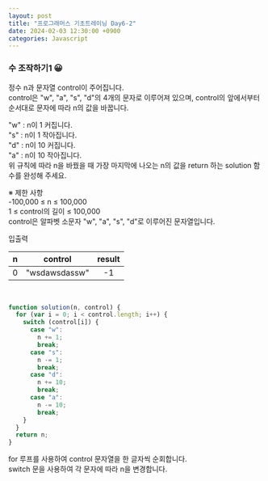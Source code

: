 ```yaml
---
layout: post
title: "프로그래머스 기초트레이닝 Day6-2"
date: 2024-02-03 12:30:00 +0900
categories: Javascript
---
```


### 수 조작하기1 😀

정수 n과 문자열 control이 주어집니다. <br>
control은 "w", "a", "s", "d"의 4개의 문자로 이루어져 있으며, control의 앞에서부터 순서대로 문자에 따라 n의 값을 바꿉니다.<br>

"w" : n이 1 커집니다.<br>
"s" : n이 1 작아집니다.<br>
"d" : n이 10 커집니다.<br>
"a" : n이 10 작아집니다.<br>
위 규칙에 따라 n을 바꿨을 때 가장 마지막에 나오는 n의 값을 return 하는 solution 함수를 완성해 주세요.<br>

※ 제한 사항<br>
-100,000 ≤ n ≤ 100,000<br>
1 ≤ control의 길이 ≤ 100,000<br>
control은 알파벳 소문자 "w", "a", "s", "d"로 이루어진 문자열입니다.<br>

입출력 <br>

|n|control|result|
|:---:|:---:|:---:|
|0|"wsdawsdassw"|-1|

<br>

```javascript
function solution(n, control) {
  for (var i = 0; i < control.length; i++) {
    switch (control[i]) {
      case "w":
        n += 1;
        break;
      case "s":
        n -= 1;
        break;
      case "d":
        n += 10;
        break;
      case "a":
        n -= 10;
        break;
    }
  }
  return n;
}
```

for 루프를 사용하여 control 문자열을 한 글자씩 순회합니다.<br>
switch 문을 사용하여 각 문자에 따라 n을 변경합니다.<br>
